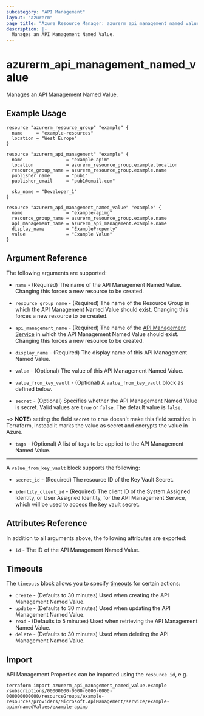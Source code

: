 ```yaml
---
subcategory: "API Management"
layout: "azurerm"
page_title: "Azure Resource Manager: azurerm_api_management_named_value"
description: |-
  Manages an API Management Named Value.
---
```


# azurerm_api_management_named_value

Manages an API Management Named Value.


## Example Usage

```hcl
resource "azurerm_resource_group" "example" {
  name     = "example-resources"
  location = "West Europe"
}

resource "azurerm_api_management" "example" {
  name                = "example-apim"
  location            = azurerm_resource_group.example.location
  resource_group_name = azurerm_resource_group.example.name
  publisher_name      = "pub1"
  publisher_email     = "pub1@email.com"

  sku_name = "Developer_1"
}

resource "azurerm_api_management_named_value" "example" {
  name                = "example-apimg"
  resource_group_name = azurerm_resource_group.example.name
  api_management_name = azurerm_api_management.example.name
  display_name        = "ExampleProperty"
  value               = "Example Value"
}
```


## Argument Reference

The following arguments are supported:

* `name` - (Required) The name of the API Management Named Value. Changing this forces a new resource to be created.

* `resource_group_name` - (Required) The name of the Resource Group in which the API Management Named Value should exist. Changing this forces a new resource to be created.

* `api_management_name` - (Required) The name of the [API Management Service](api_management.html) in which the API Management Named Value should exist. Changing this forces a new resource to be created.

* `display_name` - (Required) The display name of this API Management Named Value.

* `value` - (Optional) The value of this API Management Named Value.

* `value_from_key_vault` - (Optional) A `value_from_key_vault` block as defined below.

* `secret` - (Optional) Specifies whether the API Management Named Value is secret. Valid values are `true` or `false`. The default value is `false`.

~> **NOTE:** setting the field `secret` to `true` doesn't make this field sensitive in Terraform, instead it marks the value as secret and encrypts the value in Azure.

* `tags` - (Optional) A list of tags to be applied to the API Management Named Value.

---

A `value_from_key_vault` block supports the following:

* `secret_id` - (Required) The resource ID of the Key Vault Secret.

* `identity_client_id` - (Required) The client ID of the System Assigned Identity, or User Assigned Identity, for the API Management Service, which will be used to access the key vault secret.

## Attributes Reference

In addition to all arguments above, the following attributes are exported:

* `id` - The ID of the API Management Named Value.

## Timeouts

The `timeouts` block allows you to specify [timeouts](https://www.terraform.io/docs/configuration/resources.html#timeouts) for certain actions:

* `create` - (Defaults to 30 minutes) Used when creating the API Management Named Value.
* `update` - (Defaults to 30 minutes) Used when updating the API Management Named Value.
* `read` - (Defaults to 5 minutes) Used when retrieving the API Management Named Value.
* `delete` - (Defaults to 30 minutes) Used when deleting the API Management Named Value.

## Import

API Management Properties can be imported using the `resource id`, e.g.

```shell
terraform import azurerm_api_management_named_value.example /subscriptions/00000000-0000-0000-0000-000000000000/resourceGroups/example-resources/providers/Microsoft.ApiManagement/service/example-apim/namedValues/example-apimp
```
